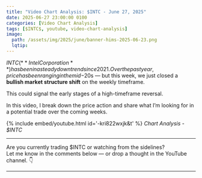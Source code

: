 ```yaml
---
title: "Video Chart Analysis: $INTC - June 27, 2025"
date: 2025-06-27 23:00:00 0100
categories: [Video Chart Analysis]
tags: [$INTC$, youtube, video-chart-analysis]
image:
  path: /assets/img/2025/june/banner-hims-2025-06-23.png
  lqtip:
---
```


$INTC (**Intel Corporation**) has been in a steady downtrend since 2021. Over the past year, price has been ranging in the mid-$20s — but this week, we just closed a **bullish market structure shift** on the weekly timeframe.

This could signal the early stages of a high-timeframe reversal.

In this video, I break down the price action and share what I’m looking for in a potential trade over the coming weeks.

{% include embed/youtube.html id='-kri822wxjk&t' %}
*Chart Analysis - $INTC*

---

Are you currently trading $INTC or watching from the sidelines?  
Let me know in the comments below — or drop a thought in the YouTube channel. 👇

---

<script src="https://giscus.app/client.js"
        data-repo="tradergu/tradergu.github.io-comments"
        data-repo-id="R_kgDOOJkYuA"
        data-category="General"
        data-category-id="DIC_kwDOOJkYuM4CoG-6"
        data-mapping="pathname"
        data-strict="0"
        data-reactions-enabled="1"
        data-emit-metadata="0"
        data-input-position="top"
        data-theme="preferred_color_scheme"
        data-lang="en"
        crossorigin="anonymous"
        async>
</script>
